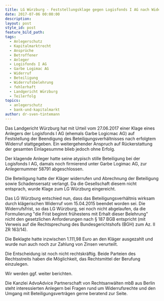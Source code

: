 ```yaml
---
title: LG Würzburg - Feststellungsklage gegen Logisfonds I AG nach Widerruf erfolgreich
date: 2017-07-06 00:00:00
description:
layout: post
style_id: post
feature_bild_path:
tags:
  - Anlegerschutz
  - Kapitalmarktrecht
  - Ansprüche
  - Betroffener
  - Anleger
  - Logisfonds I AG
  - Garbe Logimac AG
  - Widerruf
  - Beteiligung
  - Widerrufsbelehrung
  - fehlerhaft
  - Landgericht Würzburg
  - Teilerfolg
topics:
  - anlegerschutz
  - bank-und-kapitalmarkt
author: dr-sven-tintemann
---
```



Das Landgericht Würzburg hat mit Urteil vom 27.06.2017 einer Klage eines Anlegers der Logisfonds I AG (ehemals Garbe Logicmac AG) auf Feststellung der Beendigung des Beteiligungsverhältnisses nach erfolgtem Widerruf stattgegeben. Ein weitergehender Anspruch auf Rückerstattung der gesamten Einlagesumme blieb jedoch ohne Erfolg.

Der klagende Anleger hatte seine atypisch stille Beteiligung bei der Logisfonds I AG, damals noch firmierend unter Garbe Logimac AG, zur Anlegernummer 58791 abgeschlossen.

Die Beteiligung hatte der Kläger widerrufen und Abrechnung der Beteiligung sowie Schadensersatz verlangt. Da die Gesellschaft diesem nicht entsprach, wurde Klage zum LG Würzburg eingereicht.

Das LG Würzburg entschied nun, dass das Beteiligungsverhältnis wirksam durch klägerischen Widerruf vom 15.04.2015 beendet worden sei. Die Widerrufsfrist, so das LG Würzburg, sei noch nicht abgelaufen, da die Formulierung "die Frist beginnt frühestens mit Erhalt dieser Belehrung" nicht den gesetzlichen Anforderungen nach § 187 BGB entspricht (mit Verweis auf die Rechtsprechung des Bundesgerichtshofs (BGH) zum Az. II ZR 163/14).

Die Beklagte hatte inzwischen 1.111,98 Euro an den Kläger ausgezahlt und wurde nun auch noch zur Zahlung von Zinsen verurteilt.

Die Entscheidung ist noch nicht rechtskräftig. Beide Parteien des Rechtsstreits haben die Möglichkeit, das Rechtsmittel der Berufung einzulegen.

Wir werden ggf. weiter berichten.

Die Kanzlei AdvoAdvice Partnerschaft von Rechtsanwälten mbB aus Berlin steht interessierten Anlegern bei Fragen rund um Widerrufsrechte und den Umgang mit Beteiligungsverträgen gerne beratend zur Seite.